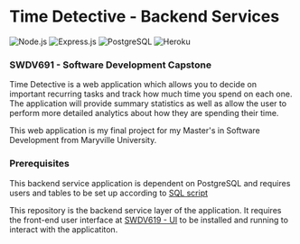 # Time Detective - Backend Services
![Node.js](https://img.shields.io/badge/Node.js-43853D?style=flat&logo=node.js&logoColor=white)
![Express.js](https://img.shields.io/badge/Express.js-404D59?style=flat&logo=express&logoColor=white)
![PostgreSQL](	https://img.shields.io/badge/PostgreSQL-316192?style=flat&logo=postgresql&logoColor=white)
![Heroku](https://img.shields.io/badge/Heroku-430098?style=flat&logo=heroku&logoColor=white)


### SWDV691 - Software Development Capstone

Time Detective is a web application which allows you to decide on important recurring tasks and track how much time you spend on each one. The application will provide summary statistics as well as allow the user to perform more detailed analytics about how they are spending their time.

This web application is my final project for my Master's in Software Development from Maryville University.

### Prerequisites
This backend service application is dependent on PostgreSQL and requires users and tables to be set up according to [SQL script](time_detective.sql)

This repository is the backend service layer of the application. It requires the front-end user interface at [SWDV619 - UI](https://github.com/mikecolbert2/SWDV691-UI) to be installed and running to interact with the applicatiton.

